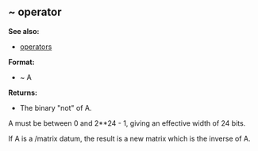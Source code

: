## \~ operator
**See also:**
*   [operators](/operator)
<!-- -->
**Format:**
*   \~ A
<!-- -->
**Returns:**
*   The binary \"not\" of A.


A must be between 0 and 2\*\*24 - 1, giving an effective width
of 24 bits. 

If A is a /matrix datum, the result is a new matrix
which is the inverse of A.